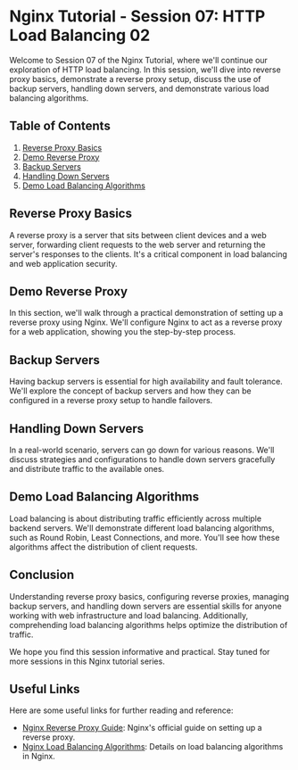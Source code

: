 # Nginx Tutorial - Session 07: HTTP Load Balancing 02

Welcome to Session 07 of the Nginx Tutorial, where we'll continue our exploration of HTTP load balancing. In this session, we'll dive into reverse proxy basics, demonstrate a reverse proxy setup, discuss the use of backup servers, handling down servers, and demonstrate various load balancing algorithms.

## Table of Contents

1. [Reverse Proxy Basics](#reverse-proxy-basics)
2. [Demo Reverse Proxy](#demo-reverse-proxy)
3. [Backup Servers](#backup-servers)
4. [Handling Down Servers](#handling-down-servers)
5. [Demo Load Balancing Algorithms](#demo-load-balancing-algorithms)

## Reverse Proxy Basics

A reverse proxy is a server that sits between client devices and a web server, forwarding client requests to the web server and returning the server's responses to the clients. It's a critical component in load balancing and web application security.

## Demo Reverse Proxy

In this section, we'll walk through a practical demonstration of setting up a reverse proxy using Nginx. We'll configure Nginx to act as a reverse proxy for a web application, showing you the step-by-step process.

## Backup Servers

Having backup servers is essential for high availability and fault tolerance. We'll explore the concept of backup servers and how they can be configured in a reverse proxy setup to handle failovers.

## Handling Down Servers

In a real-world scenario, servers can go down for various reasons. We'll discuss strategies and configurations to handle down servers gracefully and distribute traffic to the available ones.

## Demo Load Balancing Algorithms

Load balancing is about distributing traffic efficiently across multiple backend servers. We'll demonstrate different load balancing algorithms, such as Round Robin, Least Connections, and more. You'll see how these algorithms affect the distribution of client requests.

## Conclusion

Understanding reverse proxy basics, configuring reverse proxies, managing backup servers, and handling down servers are essential skills for anyone working with web infrastructure and load balancing. Additionally, comprehending load balancing algorithms helps optimize the distribution of traffic.

We hope you find this session informative and practical. Stay tuned for more sessions in this Nginx tutorial series.

## Useful Links

Here are some useful links for further reading and reference:

- [Nginx Reverse Proxy Guide](https://docs.nginx.com/nginx/admin-guide/web-server/reverse-proxy/): Nginx's official guide on setting up a reverse proxy.
- [Nginx Load Balancing Algorithms](https://docs.nginx.com/nginx/admin-guide/load-balancer/http-load-balancer/): Details on load balancing algorithms in Nginx.
